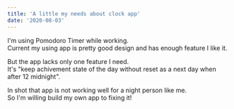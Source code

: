 ```yaml
---
title: 'A little my needs about clock app'
date: '2020-08-03'
---
```


I'm using Pomodoro Timer while working.  
Current my using app is pretty good design and has enough feature I like it.  

But the app lacks only one feature I need.  
It's "keep achivement state of the day without reset as a next day when after 12 midnight".  

In shot that app is not working well for a night person like me.  
So I'm willing build my own app to fixing it!

